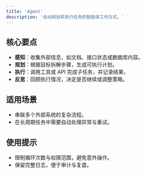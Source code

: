 ```yaml
---
title: 'Agent'
description: '自动规划并执行任务的智能体工作方式。'
---
```


## 核心要点

- **感知**：收集外部信息，如文档、接口状态或数据库内容。
- **规划**：根据目标拆解步骤，生成可执行计划。
- **执行**：调用工具或 API 完成子任务，并记录结果。
- **反思**：回顾执行情况，决定是否继续或调整策略。

## 适用场景

- 串联多个外部系统的复杂流程。
- 在长周期任务中需要自动处理异常与重试。

## 使用提示

- 限制循环次数与权限范围，避免意外操作。
- 保留完整日志，便于审计与复盘。
